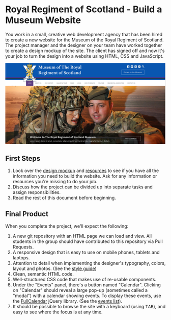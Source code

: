 # Royal Regiment of Scotland - Build a Museum Website

You work in a small, creative web development agency that has been hired to create a new website for the Museum of the Royal Regiment of Scotland. The project manager and the designer on your team have worked together to create a design mockup of the site. The client has signed off and now it's your job to turn the design into a website using HTML, CSS and JavaScript.

![Screenshot of final product](screenshot.png)

## First Steps

1. Look over the [design mockup](mockups) and [resources](resources) to see if you have all the information you need to build the website. Ask for any information or resources you're missing to do your job.
2. Discuss how the project can be divided up into separate tasks and assign responsibilities.
3. Read the rest of this document before beginning.

## Final Product

When you complete the project, we'll expect the following:

1. A new git repository with an HTML page we can load and view. All students in the group should have contributed to this repository via Pull Requests.
2. A responsive design that is easy to use on mobile phones, tablets and laptops.
3. Attention to detail when implementing the designer's typography, colors, layout and photos. (See the [style guide](mockups/style-guide.png))
4. Clean, semantic HTML code.
5. Well-structured CSS code that makes use of re-usable components.
6. Under the "Events" panel, there's a button named "Calendar". Clicking on "Calendar" should reveal a large pop-up (sometimes called a "modal") with a calendar showing events. To display these events, use the [FullCalendar](https://fullcalendar.io/) jQuery library. (See the [events list](resources/events-list.txt)).
7. It should be possible to browse the site with a keyboard (using <kbd>TAB</kbd>), and easy to see where the focus is at any time.
